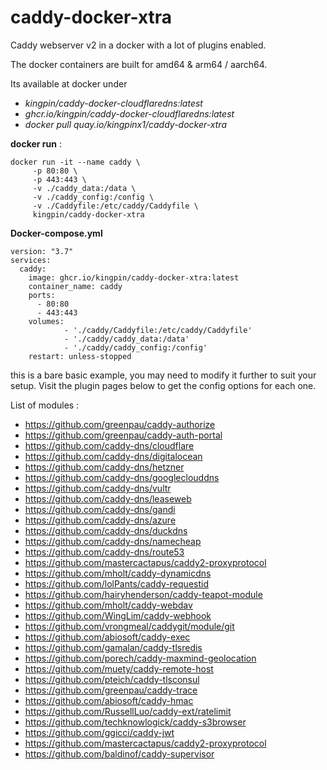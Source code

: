 
# caddy-docker-xtra
Caddy webserver v2 in a docker with a lot of plugins enabled. 

The docker containers are built for amd64 & arm64 / aarch64. 

Its available at docker under 
* *kingpin/caddy-docker-cloudflaredns:latest*
* *ghcr.io/kingpin/caddy-docker-cloudflaredns:latest* 
* *docker pull quay.io/kingpinx1/caddy-docker-xtra*

**docker run** : 

    docker run -it --name caddy \
         -p 80:80 \
         -p 443:443 \
         -v ./caddy_data:/data \
         -v ./caddy_config:/config \
         -v ./Caddyfile:/etc/caddy/Caddyfile \
         kingpin/caddy-docker-xtra

**Docker-compose.yml**

    version: "3.7"
    services:
      caddy:
        image: ghcr.io/kingpin/caddy-docker-xtra:latest
        container_name: caddy
        ports:
          - 80:80
          - 443:443
        volumes:
                - './caddy/Caddyfile:/etc/caddy/Caddyfile'
                - './caddy/caddy_data:/data'
                - './caddy/caddy_config:/config'
        restart: unless-stopped


this is a bare basic example, you may need to modify it further to suit your setup. Visit the plugin pages below to get the config options for each one.

List of modules : 


* https://github.com/greenpau/caddy-authorize
* https://github.com/greenpau/caddy-auth-portal
* https://github.com/caddy-dns/cloudflare
* https://github.com/caddy-dns/digitalocean
* https://github.com/caddy-dns/hetzner
* https://github.com/caddy-dns/googleclouddns
* https://github.com/caddy-dns/vultr
* https://github.com/caddy-dns/leaseweb
* https://github.com/caddy-dns/gandi
* https://github.com/caddy-dns/azure
* https://github.com/caddy-dns/duckdns
* https://github.com/caddy-dns/namecheap
* https://github.com/caddy-dns/route53
* https://github.com/mastercactapus/caddy2-proxyprotocol
* https://github.com/mholt/caddy-dynamicdns
* https://github.com/lolPants/caddy-requestid
* https://github.com/hairyhenderson/caddy-teapot-module
* https://github.com/mholt/caddy-webdav
* https://github.com/WingLim/caddy-webhook
* https://github.com/vrongmeal/caddygit/module/git
* https://github.com/abiosoft/caddy-exec
* https://github.com/gamalan/caddy-tlsredis
* https://github.com/porech/caddy-maxmind-geolocation
* https://github.com/muety/caddy-remote-host
* https://github.com/pteich/caddy-tlsconsul
* https://github.com/greenpau/caddy-trace
* https://github.com/abiosoft/caddy-hmac
* https://github.com/RussellLuo/caddy-ext/ratelimit
* https://github.com/techknowlogick/caddy-s3browser
* https://github.com/ggicci/caddy-jwt
* https://github.com/mastercactapus/caddy2-proxyprotocol
* https://github.com/baldinof/caddy-supervisor

